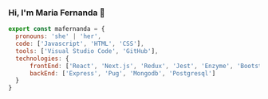 ### Hi, I'm Maria Fernanda 👋

```js
export const mafernanda = {
  pronouns: 'she' | 'her',
  code: ['Javascript', 'HTML', 'CSS'],
  tools: ['Visual Studio Code', 'GitHub'],
  technologies: {
      frontEnd: ['React', 'Next.js', 'Redux', 'Jest', 'Enzyme', 'Bootstrap'],
      backEnd: ['Express', 'Pug', 'Mongodb', 'Postgresql']
  }
}

```
<!--
**mfernandail/mfernandail** is a ✨ _special_ ✨ repository because its `README.md` (this file) appears on your GitHub profile.

Here are some ideas to get you started:

- 🔭 I’m currently working on ...
- 🌱 I’m currently learning ...
- 👯 I’m looking to collaborate on ...
- 🤔 I’m looking for help with ...
- 💬 Ask me about ...
- 📫 How to reach me: ...
- 😄 Pronouns: ...
- ⚡ Fun fact: ...
-->
